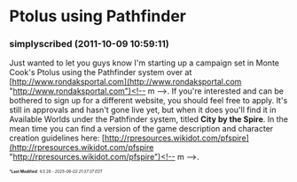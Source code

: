 # Ptolus using Pathfinder

### **simplyscribed** (2011-10-09 10:59:11)

Just wanted to let you guys know I'm starting up a campaign set in Monte Cook's Ptolus using the Pathfinder system over at <!-- m -->[http://www.rondaksportal.com](http://www.rondaksportal.com "http://www.rondaksportal.com")<!-- m -->.
If you're interested and can be bothered to sign up for a different website, you should feel free to apply.
It's still in approvals and hasn't gone live yet, but when it does you'll find it in Available Worlds under the Pathfinder system, titled **City by the Spire**.
In the mean time you can find a version of the game description and character creation guidelines here: <!-- m -->[http://rpresources.wikidot.com/pfspire](http://rpresources.wikidot.com/pfspire "http://rpresources.wikidot.com/pfspire")<!-- m -->.



<span style="font-size: 0.5em;">***Last Modified**: 4.0.28 - *2025-06-02 21:37:37 EDT*</span>